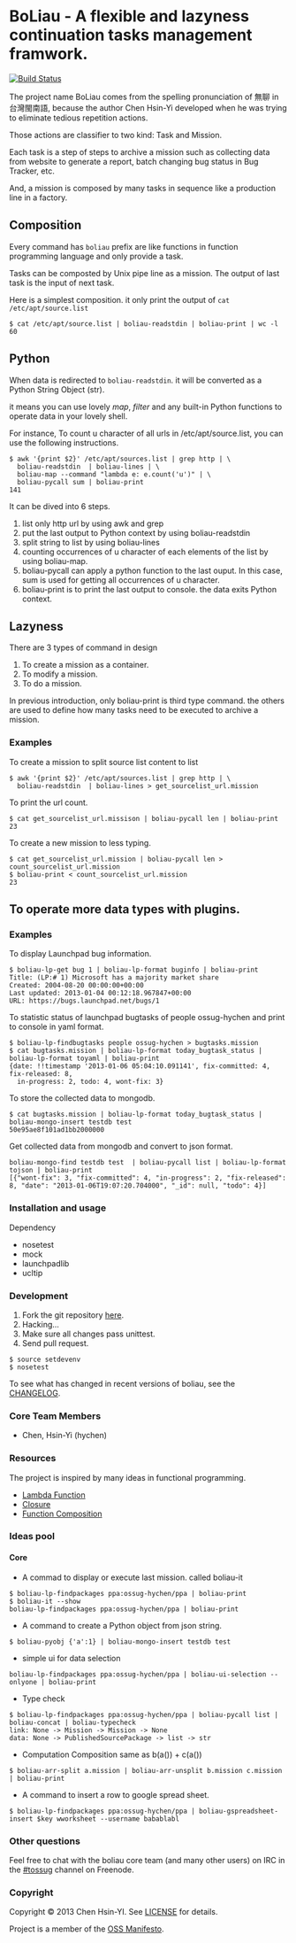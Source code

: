 # BoLiau - A flexible and lazyness continuation tasks management framwork.

[![Build Status](https://secure.travis-ci.org/hychen/boliau.png)](http://travis-ci.org/hychen/boliau)

The project name BoLiau comes from the spelling pronunciation of 無聊
in 台灣閩南語, because the author Chen Hsin-Yi developed when he was
trying to eliminate tedious repetition actions.

Those actions are classifier to two kind: Task and Mission.

Each task is a step of steps to archive a mission such as 
collecting data from website to generate a report, batch changing bug
status in Bug Tracker, etc.

And, a  mission is composed by many tasks in sequence like a production line
in a factory.

## Composition

Every command has `boliau` prefix are like functions in function programming language
and only provide a task.

Tasks can be composted by Unix pipe line as a mission. The output of last task is 
the input of next task.

Here is a simplest composition. it only print the output of `cat /etc/apt/source.list`

```
$ cat /etc/apt/source.list | boliau-readstdin | boliau-print | wc -l
60
```

## Python

When data is redirected to `boliau-readstdin`. it will be converted as 
a Python String Object (str).

it means you can use lovely *map*, *filter* and any built-in Python 
functions to operate data in your lovely shell.

For instance, To count u character of all urls in
/etc/apt/source.list, you can use the following instructions.

```
$ awk '{print $2}' /etc/apt/sources.list | grep http | \
  boliau-readstdin  | boliau-lines | \
  boliau-map --command "lambda e: e.count('u')" | \
  boliau-pycall sum | boliau-print
141 
```

It can be dived into 6 steps.

1. list only http url by using awk and grep
2. put the last output to Python context by using boliau-readstdin
3. split string to list by using boliau-lines
4. counting occurrences of u character of each elements of the list by
using boliau-map. 
5. boliau-pycall can apply a python function to the last ouput. In
this case, sum is used for getting all occurrences of u character. 
6. boliau-print is to print the last output to console. the data exits
Python context.

## Lazyness

There are 3 types of command in design

1. To create a mission as a container.
2. To modify a mission.
3. To do a mission.

In previous introduction, only boliau-print is third type command. the
others are used to define how many tasks need to be executed to
archive a mission.

### Examples

To create a mission to split source list content to list

```
$ awk '{print $2}' /etc/apt/sources.list | grep http | \
  boliau-readstdin  | boliau-lines > get_sourcelist_url.mission
```

To print the url count.

```
$ cat get_sourcelist_url.missison | boliau-pycall len | boliau-print
23
```

To create a new mission to less typing.

```
$ cat get_sourcelist_url.mission | boliau-pycall len > count_sourcelist_url.mission
$ boliau-print < count_sourcelist_url.mission
23
```

## To operate more data types with plugins.

### Examples

To display Launchpad bug information.

```
$ boliau-lp-get bug 1 | boliau-lp-format buginfo | boliau-print 
Title: (LP:# 1) Microsoft has a majority market share
Created: 2004-08-20 00:00:00+00:00
Last updated: 2013-01-04 00:12:18.967847+00:00
URL: https://bugs.launchpad.net/bugs/1
```

To statistic status of launchpad bugtasks of people ossug-hychen and print to
console in yaml format.

```
$ boliau-lp-findbugtasks people ossug-hychen > bugtasks.mission
$ cat bugtasks.mission | boliau-lp-format today_bugtask_status | boliau-lp-format toyaml | boliau-print 
{date: !!timestamp '2013-01-06 05:04:10.091141', fix-committed: 4, fix-released: 8,
  in-progress: 2, todo: 4, wont-fix: 3}
```

To store the collected data to mongodb.

```
$ cat bugtasks.mission | boliau-lp-format today_bugtask_status | boliau-mongo-insert testdb test
50e95ae8f101ad1bb2000000
```

Get collected data from mongodb and convert to json format.

```
boliau-mongo-find testdb test  | boliau-pycall list | boliau-lp-format tojson | boliau-print 
[{"wont-fix": 3, "fix-committed": 4, "in-progress": 2, "fix-released": 8, "date": "2013-01-06T19:07:20.704000", "_id": null, "todo": 4}]
```

### Installation and usage

Dependency
- nosetest
- mock
- launchpadlib
- ucltip

### Development

1. Fork the git repository [here](https://github.com/hychen/boliau/fork_select).
2. Hacking...
3. Make sure all changes pass unittest.
4. Send pull request.

```
$ source setdevenv
$ nosetest
```

To see what has changed in recent versions of boliau, see the [CHANGELOG](https://github.com/hychen/boliau/blob/master/CHANGELOG.md).

### Core Team Members

- Chen, Hsin-Yi (hychen)

### Resources

The project is inspired by many ideas in functional programming. 

- [Lambda Function](http://en.wikipedia.org/wiki/Anonymous_function)
- [Closure](http://en.wikipedia.org/wiki/Closure_(computer_science))
- [Function Composition](http://en.wikipedia.org/wiki/Function_composition_(computer_science))

### Ideas pool

#### Core
- A commad to display or execute last mission. called boliau-it

```
$ boliau-lp-findpackages ppa:ossug-hychen/ppa | boliau-print
$ boliau-it --show
boliau-lp-findpackages ppa:ossug-hychen/ppa | boliau-print
```

- A command to create a Python object from json string. 

```
$ boliau-pyobj {'a':1} | boliau-mongo-insert testdb test
```
- simple ui for data selection

```
boliau-lp-findpackages ppa:ossug-hychen/ppa | boliau-ui-selection --onlyone | boliau-print
```

- Type check

```
$ boliau-lp-findpackages ppa:ossug-hychen/ppa | boliau-pycall list | boliau-concat | boliau-typecheck
link: None -> Mission -> Mission -> None
data: None -> PublishedSourcePackage -> list -> str 
```
- Computation Composition
same as b(a()) + c(a())

```
$ boliau-arr-split a.mission | boliau-arr-unsplit b.mission c.mission | boliau-print
```

- A command to insert a row to google spread sheet.

```
$ boliau-lp-findpackages ppa:ossug-hychen/ppa | boliau-gspreadsheet-insert $key wworksheet --username babablabl
```

### Other questions

Feel free to chat with the boliau core team (and many other users) on IRC in the  [#tossug](irc://irc.freenode.net/project) channel on Freenode.

### Copyright

Copyright © 2013 Chen Hsin-YI. See [LICENSE](https://github.com/hychen/boliau/blob/master/LICENSE.md) for details.

Project is a member of the [OSS Manifesto](http://ossmanifesto.org).
